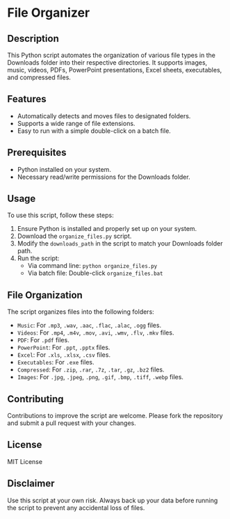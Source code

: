 # File Organizer

## Description

This Python script automates the organization of various file types in the Downloads folder into their respective directories. It supports images, music, videos, PDFs, PowerPoint presentations, Excel sheets, executables, and compressed files.

## Features

- Automatically detects and moves files to designated folders.
- Supports a wide range of file extensions.
- Easy to run with a simple double-click on a batch file.

## Prerequisites

- Python installed on your system.
- Necessary read/write permissions for the Downloads folder.

## Usage

To use this script, follow these steps:

1. Ensure Python is installed and properly set up on your system.
2. Download the `organize_files.py` script.
3. Modify the `downloads_path` in the script to match your Downloads folder path.
4. Run the script:
   - Via command line: `python organize_files.py`
   - Via batch file: Double-click `organize_files.bat`

## File Organization

The script organizes files into the following folders:

- `Music`: For `.mp3`, `.wav`, `.aac`, `.flac`, `.alac`, `.ogg` files.
- `Videos`: For `.mp4`, `.m4v`, `.mov`, `.avi`, `.wmv`, `.flv`, `.mkv` files.
- `PDF`: For `.pdf` files.
- `PowerPoint`: For `.ppt`, `.pptx` files.
- `Excel`: For `.xls`, `.xlsx`, `.csv` files.
- `Executables`: For `.exe` files.
- `Compressed`: For `.zip`, `.rar`, `.7z`, `.tar`, `.gz`, `.bz2` files.
- `Images`: For `.jpg`, `.jpeg`, `.png`, `.gif`, `.bmp`, `.tiff`, `.webp` files.

## Contributing

Contributions to improve the script are welcome. Please fork the repository and submit a pull request with your changes.

## License

MIT License

## Disclaimer

Use this script at your own risk. Always back up your data before running the script to prevent any accidental loss of files.
